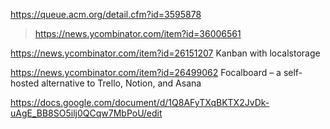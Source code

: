 https://queue.acm.org/detail.cfm?id=3595878
> https://news.ycombinator.com/item?id=36006561

https://news.ycombinator.com/item?id=26151207 Kanban with localstorage

https://news.ycombinator.com/item?id=26499062 	Focalboard – a self-hosted alternative to Trello, Notion, and Asana

https://docs.google.com/document/d/1Q8AFyTXqBKTX2JvDk-uAgE_BB8SO5ilj0QCqw7MbPoU/edit